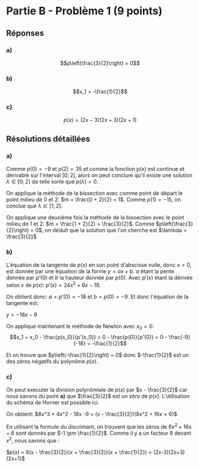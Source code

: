 # Partie B - Problème 1 (9 points)

## Réponses
### a)

$$p\left(\frac{3}{2}\right) = 0$$

### b)

$$x_1 = -\frac{1}{2}$$

### c)

$$p(x) = (2x-3)(2x+3)(2x+1)$$

## Résolutions détaillées
### a)

Comme $p(0) = -9$ et $p(2) = 35$ et comme la fonction p(x) est continue et dérivable sur l'interval $[0; 2]$, alors on peut conclure qu'il existe une solution $\lambda \in [0; 2]$ de telle sorte que $p(\lambda) = 0$.

On applique la méthode de la bissection avec comme point de départ le point milieu de 0 et 2: $m = \frac{0 + 2}{2} = 1$. Comme $p(1) = -15$, on conclue que $\lambda \in [1; 2]$.

On applique une deuxième fois la méthode de la bissection avec le point milieu de 1 et 2: $m = \frac{1 + 2}{2} = \frac{3}{2}$. Comme $p\left(\frac{3}{2}\right) = 0$, on déduit que la solution que l'on cherche est $\lambda = \frac{3}{2}$

### b)

L'équation de la tangente de $p(x)$ en son point d'abscisse nulle, donc $x = 0$, est donnée par une équation de la forme $y = ax + b$. $a$ étant la pente donnée par $p'(0)$ et $b$ la hauteur donnée par $p(0)$. Avec $p'(x)$ étant la dérivée selon $x$ de $p(x)$: $p'(x) = 24x^2 + 8x - 18$.

On obtient donc: $a = p'(0) = -18$ et $b = p(0) = -9$. Et donc l'équation de la tangente est: 

$y = -18x - 9$

On applique maintenant le méthode de Newton avec $x_0 = 0$:
$$x_1 = x_0 - \frac{p(x_0)}{p'(x_0)} = 0 - \frac{p(0)}{p'(0)} = 0 - \frac{-9}{-18} = -\frac{1}{2}$$

Et on trouve que $p\left(-\frac{1}{2}\right) = 0$ donc $-\frac{1}{2}$ est un des zéros négatifs du polynôme $p(x)$.

### c)

On peut executer la division polynômiale de $p(x)$ par $x - \frac{3}{2}$ car nous savons du point **a)** que $\frac{3}{2}$ est un zéro de $p(x)$. L'utilisation du schéma de Horner est possible ici.

On obtient: $8x^3 + 4x^2 - 18x -9 = (x - \frac{3}{2})(8x^2 + 16x + 6)$

En utilisant la formule du discrimant, on trouvent que les zéros de $8x^2 + 16x + 6$ sont donnés par $-1 \pm \frac{1}{2}$. Comme il y a un facteur $8$ devant $x^2$, nous savons que :

$p(x) = 8(x - \frac{3}{2})(x + \frac{3}{2})(x + \frac{1}{2}) = (2x-3)(2x+3)(2x+1)$

